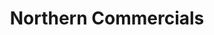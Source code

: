 ---
title: "Northern Commercials"
url: /brighouse/northern-commercials-armytage-road/
shop: Autohaus
---